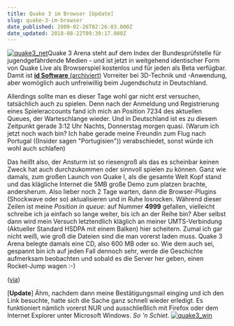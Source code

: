 ```yaml
---
title: Quake 3 im Browser [Update]
slug: quake-3-im-browser
date_published: 2009-02-26T02:26:03.000Z
date_updated: 2018-08-22T09:39:17.000Z
---
```


[![quake3_net](//picdump.thafaker.de/2009/02/quake3_net.png)](http://www.quakelive.com/)Quake 3 Arena steht auf dem Index der Bundesprüfstelle für jugendgefährdende Medien - und ist jetzt in weitgehend identischer Form von Quake Live als Browserspiel kostenlos und für jeden als Beta verfügbar. Damit ist [**id Software** (archiviert)](http://web.archive.org/web/20180520082728/http://web.archive.org:80/web/20090227022027/http://www.idsoftware.com:80/) Vorreiter bei 3D-Technik und -Anwendung, aber womöglich auch unfreiwillig beim Jugendschutz in Deutschland.

Allerdings sollte man es dieser Tage wohl gar nicht erst versuchen, tatsächlich auch zu spielen. Denn nach der Anmeldung und Registrierung eines Spieleraccounts fand ich mich an Position 7234 des aktuellen Queues, der Warteschlange wieder. Und in Deutschland ist es zu diesem Zeitpunkt gerade 3:12 Uhr Nachts, Donnerstag morgen quasi. (Warum ich jetzt noch wach bin? Ich habe gerade meine Freundin zum Flug nach Portugal ((Insider sagen "Portugisien")) verabschiedet, sonst würde ich wohl auch schlafen)

Das heißt also, der Ansturm ist so riesengroß als das es scheinbar keinen Zweck hat auch durchzukommen oder sinnvoll spielen zu können. Ganz wie damals, zum großen Launch von Quake I, als die gesamte Welt Kopf stand und das klägliche Internet die 5MB große Demo zum platzen brachte, andersherum. Also lieber noch 2 Tage warten, dann die Browser-Plugins (Shockwave oder so) aktualisieren und in Ruhe losrocken. Während dieser Zeilen ist meine *Position in queue:* auf Nummer **4999** gefallen, vielleicht schreibe ich ja einfach so lange weiter, bis ich an der Reihe bin? Aber selbst dann wird mein Versuch letztendlich kläglich an meiner UMTS-Verbindung (Aktueller Standard HSDPA mit einem Balken) hier scheitern. Zumal ich gar nicht weiß, wie groß die Dateien sind die man vorerst laden muss. Quake 3 Arena belegte damals eine CD, also 600 MB oder so. Wie dem auch sei, gespannt bin ich auf jeden Fall dennoch sehr, werde die Geschichte aufmerksam beobachten und sobald es die Server her geben, einen Rocket-Jump wagen :-)

([via](http://www.golem.de/0902/65506.html))

[**Update**] Ähm, nachdem dann meine Bestätigungsmail einging und ich den Link besuchte, hatte sich die Sache ganz schnell wieder erledigt. Es funktioniert nämlich vorerst NUR und ausschließlich mit Firefox oder dem Internet Explorer unter Microsoft Windows. *So 'n Schiet*.
[![quake3_win](//picdump.thafaker.de/2009/02/quake3_win-300x106.png)](http://picdump.thafaker.de/2009/02/quake3_win.png)
